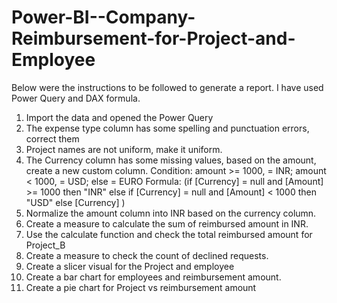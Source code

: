 # Power-BI--Company-Reimbursement-for-Project-and-Employee

Below were the instructions to be followed to generate a report. I have used Power Query and DAX formula.

1. Import the data and opened the Power Query
2. The expense type column has some spelling and punctuation errors, correct them
3. Project names are not uniform, make it uniform.
3. The Currency column has some missing values, based on the amount, create a new custom column.
Condition: amount >= 1000, = INR; amount < 1000, = USD; else = EURO
Formula: (if [Currency] = null and [Amount] >= 1000 then "INR" else if [Currency] = null and [Amount] < 1000 then "USD" else [Currency] )
4. Normalize the amount column into INR based on the currency column.
5. Create a measure to calculate the sum of reimbursed amount in INR.
6. Use the calculate function and check the total reimbursed amount for Project_B
7. Create a measure to check the count of declined requests.
8. Create a slicer visual for the Project and employee
9. Create a bar chart for employees and reimbursement amount.
10. Create a pie chart for Project vs reimbursement amount
